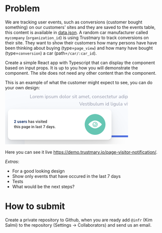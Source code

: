 # Problem

We are tracking user events, such as conversions (customer bought something) on our customers' sites and they are saved to the events table, this content is available in [data.json](data.json). A random car manufacturer called `mycompany` (`organization_id`) is using Trustmary to track conversions on their site. They want to show their customers how many persons have have been thinking about buying (type=`page_view`) and how many have bought (type=`conversion`) a car (path=`/car/:car_id`).

Create a simple React app with Typescript that can display the component based on input props. It is up to you how you will demonstrate the component. The site does not need any other content than the component.

This is an example of what the customer might expect to see, you can do your own design:
![popup](popup.png)

Here you can see it live https://demo.trustmary.io/page-visitor-notification/.

_Extras_:

- For a good looking design
- Show only events that have occured in the last 7 days
- Tests
- What would be the next steps?

# How to submit

Create a private repository to Github, when you are ready add `@infr` (Kim Salmi) to the repository (Settings -> Collaborators) and send us an email.
